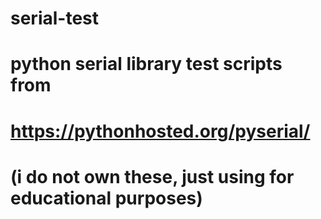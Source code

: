 # serial-test
# python serial library test scripts from 
# https://pythonhosted.org/pyserial/
# (i do not own these, just using for educational purposes)
